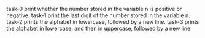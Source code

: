 task-0 print whether the number stored in the variable n is positive or negative.
task-1 print the last digit of the number stored in the variable n.
task-2 prints the alphabet in lowercase, followed by a new line. 
task-3 prints the alphabet in lowercase, and then in uppercase, followed by a new line.  

